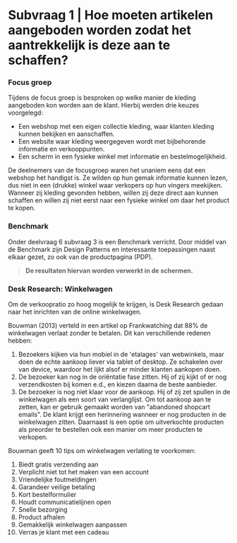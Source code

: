# Subvraag 1 \| Hoe moeten artikelen aangeboden worden zodat het aantrekkelijk is deze aan te schaffen?

### Focus groep

Tijdens de focus groep is besproken op welke manier de kleding aangeboden kon worden aan de klant. Hierbij werden drie keuzes voorgelegd:

* Een webshop met een eigen collectie kleding, waar klanten kleding kunnen bekijken en aanschaffen.
* Een website waar kleding weergegeven wordt met bijbehorende informatie en verkooppunten.
* Een scherm in een fysieke winkel met informatie en bestelmogelijkheid.

De deelnemers van de focusgroep waren het unaniem eens dat een webshop het handigst is. Ze wilden op hun gemak informatie kunnen lezen, dus niet in een \(drukke\) winkel waar verkopers op hun vingers meekijken. Wanneer zij kleding gevonden hebben, willen zij deze direct aan kunnen schaffen en willen zij niet eerst naar een fysieke winkel om daar het product te kopen.

### Benchmark

Onder deelvraag 6 subvraag 3 is een Benchmark verricht. Door middel van de Benchmark zijn Design Patterns en interessante toepassingen naast elkaar gezet, zo ook van de productpagina \(PDP\). 

> **De resultaten hiervan worden verwerkt in de schermen.**

### Desk Research: Winkelwagen

Om de verkoopratio zo hoog mogelijk te krijgen, is Desk Research gedaan naar het inrichten van de online winkelwagen.

Bouwman \(2013\) verteld in een artikel op Frankwatching dat 88% de winkelwagen verlaat zonder te betalen. Dit kan verschillende redenen hebben:

1. Bezoekers kijken via hun mobiel in de 'etalages' van webwinkels, maar doen de echte aankoop liever via tablet of desktop. Ze schakelen over van device, waardoor het lijkt alsof er minder klanten aankopen doen.
2. De bezoeker kan nog in de oriëntatie fase zitten. Hij of zij kijkt of er nog verzendkosten bij komen e.d., en kiezen daarna de beste aanbieder.
3.  De bezoeker is nog niet klaar voor de aankoop. Hij of zij zet spullen in de winkelwagen als een soort van verlanglijst. Om tot aankoop aan te zetten, kan er gebruik gemaakt worden van "abandoned shopcart emails". De klant krijgt een herinnering wanneer er nog producten in de winkelwagen zitten. Daarnaast is een optie om uitverkochte producten als preorder te bestellen ook een manier om meer producten te verkopen.

Bouwman geeft 10 tips om winkelwagen verlating te voorkomen:

1. Biedt gratis verzending aan
2. Verplicht niet tot het maken van een account
3. Vriendelijke foutmeldingen
4. Garandeer veilige betaling
5. Kort bestelformulier
6. Houdt communicatielijnen open
7. Snelle bezorging
8. Product afhalen
9. Gemakkelijk winkelwagen aanpassen
10. Verras je klant met een cadeau

